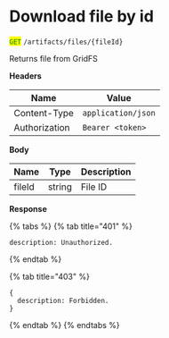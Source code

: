 # Download file by id

<mark style="color:green;">`GET`</mark> `/artifacts/files/{fileId}`

Returns file from GridFS

**Headers**

| Name          | Value              |
| ------------- | ------------------ |
| Content-Type  | `application/json` |
| Authorization | `Bearer <token>`   |

**Body**

| Name   | Type   | Description |
| ------ | ------ | ----------- |
| fileId | string | File ID     |

**Response**

{% tabs %}
{% tab title="401" %}
```json5
description: Unauthorized.
```
{% endtab %}

{% tab title="403" %}
```json5
{
  description: Forbidden.
}
```
{% endtab %}
{% endtabs %}
